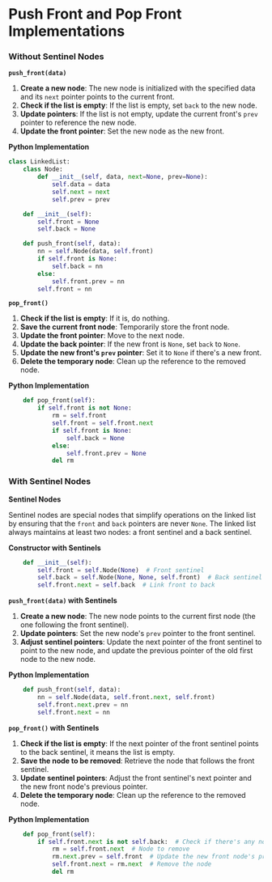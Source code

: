 # Push Front and Pop Front Implementations

### Without Sentinel Nodes

**`push_front(data)`**

1. **Create a new node**: The new node is initialized with the specified data and its `next` pointer points to the current front.
2. **Check if the list is empty**: If the list is empty, set `back` to the new node.
3. **Update pointers**: If the list is not empty, update the current front's `prev` pointer to reference the new node.
4. **Update the front pointer**: Set the new node as the new front.

**Python Implementation**
```python
class LinkedList:
    class Node:
        def __init__(self, data, next=None, prev=None):
            self.data = data
            self.next = next
            self.prev = prev

    def __init__(self):
        self.front = None
        self.back = None

    def push_front(self, data):
        nn = self.Node(data, self.front)
        if self.front is None:
            self.back = nn
        else:
            self.front.prev = nn
        self.front = nn
```

**`pop_front()`**

1. **Check if the list is empty**: If it is, do nothing.
2. **Save the current front node**: Temporarily store the front node.
3. **Update the front pointer**: Move to the next node.
4. **Update the back pointer**: If the new front is `None`, set `back` to `None`.
5. **Update the new front's `prev` pointer**: Set it to `None` if there's a new front.
6. **Delete the temporary node**: Clean up the reference to the removed node.

**Python Implementation**
```python
    def pop_front(self):
        if self.front is not None:
            rm = self.front
            self.front = self.front.next
            if self.front is None:
                self.back = None
            else:
                self.front.prev = None
            del rm
```

### With Sentinel Nodes

**Sentinel Nodes**

Sentinel nodes are special nodes that simplify operations on the linked list by ensuring that the `front` and `back` pointers are never `None`. The linked list always maintains at least two nodes: a front sentinel and a back sentinel.

**Constructor with Sentinels**
```python
    def __init__(self):
        self.front = self.Node(None)  # Front sentinel
        self.back = self.Node(None, None, self.front)  # Back sentinel
        self.front.next = self.back  # Link front to back
```

**`push_front(data)` with Sentinels**

1. **Create a new node**: The new node points to the current first node (the one following the front sentinel).
2. **Update pointers**: Set the new node's `prev` pointer to the front sentinel.
3. **Adjust sentinel pointers**: Update the next pointer of the front sentinel to point to the new node, and update the previous pointer of the old first node to the new node.

**Python Implementation**
```python
    def push_front(self, data):
        nn = self.Node(data, self.front.next, self.front)
        self.front.next.prev = nn
        self.front.next = nn
```

**`pop_front()` with Sentinels**

1. **Check if the list is empty**: If the next pointer of the front sentinel points to the back sentinel, it means the list is empty.
2. **Save the node to be removed**: Retrieve the node that follows the front sentinel.
3. **Update sentinel pointers**: Adjust the front sentinel's next pointer and the new front node's previous pointer.
4. **Delete the temporary node**: Clean up the reference to the removed node.

**Python Implementation**
```python
    def pop_front(self):
        if self.front.next is not self.back:  # Check if there's any node
            rm = self.front.next  # Node to remove
            rm.next.prev = self.front  # Update the new front node's previous pointer
            self.front.next = rm.next  # Remove the node
            del rm
```
